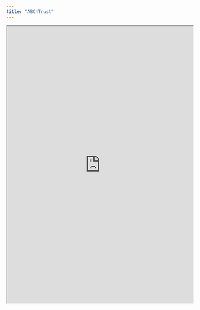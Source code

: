 ```yaml
---
title: "ABC4Trust"
---
```



<iframe height="750" width="100%" src="https://ewelton.github.io/ktest/wiki.html#ABC4Trust"></iframe>
